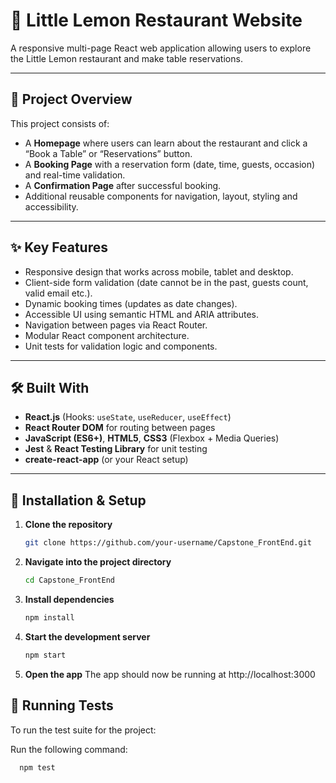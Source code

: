 # 🍋 Little Lemon Restaurant Website

A responsive multi-page React web application allowing users to explore the Little Lemon restaurant and make table reservations.

---

## 🧭 Project Overview

This project consists of:

- A **Homepage** where users can learn about the restaurant and click a “Book a Table” or “Reservations” button.  
- A **Booking Page** with a reservation form (date, time, guests, occasion) and real-time validation.  
- A **Confirmation Page** after successful booking.  
- Additional reusable components for navigation, layout, styling and accessibility.

---

## ✨ Key Features

- Responsive design that works across mobile, tablet and desktop.  
- Client-side form validation (date cannot be in the past, guests count, valid email etc.).  
- Dynamic booking times (updates as date changes).  
- Accessible UI using semantic HTML and ARIA attributes.  
- Navigation between pages via React Router.  
- Modular React component architecture.  
- Unit tests for validation logic and components.

---

## 🛠️ Built With

- **React.js** (Hooks: `useState`, `useReducer`, `useEffect`)  
- **React Router DOM** for routing between pages  
- **JavaScript (ES6+)**, **HTML5**, **CSS3** (Flexbox + Media Queries)  
- **Jest** & **React Testing Library** for unit testing  
- **create-react-app** (or your React setup)  

---

## 📗 Installation & Setup

1. **Clone the repository**  
   ```bash
   git clone https://github.com/your-username/Capstone_FrontEnd.git

2. **Navigate into the project directory**
   ```bash
   cd Capstone_FrontEnd
3. **Install dependencies**
    ```bash
   npm install
4. **Start the development server**
    ```bash
   npm start
5. **Open the app**
   The app should now be running at http://localhost:3000

## 🧪 Running Tests
To run the test suite for the project:

Run the following command:

 ```bash
   npm test


